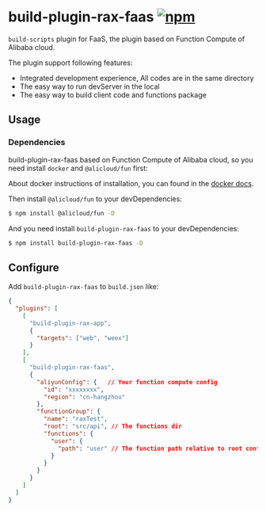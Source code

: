 # build-plugin-rax-faas [![npm](https://img.shields.io/npm/v/build-plugin-rax-faas.svg)](https://www.npmjs.com/package/build-plugin-rax-faas)

`build-scripts` plugin for FaaS, the plugin based on Function Compute of Alibaba cloud.

The plugin support following features:

- Integrated development experience, All codes are in the same directory
- The easy way to run devServer in the local
- The easy way to build client code and functions package

## Usage

### Dependencies

build-plugin-rax-faas based on Function Compute of Alibaba cloud, so you need install `docker` and `@alicloud/fun` first:

About docker instructions of installation, you can found in the [docker docs](https://docs.docker.com/install/).

Then install `@alicloud/fun` to your devDependencies:

```bash
$ npm install @alicloud/fun -D
```

And you need install `build-plugin-rax-faas` to your devDependencies:

```bash
$ npm install build-plugin-rax-faas -D
```

## Configure

Add `build-plugin-rax-faas` to `build.json` like:

```json
{
  "plugins": [
    [
      "build-plugin-rax-app",
      {
        "targets": ["web", "weex"]
      }
    ],
    [
      "build-plugin-rax-faas",
      {
        "aliyunConfig": {   // Your function compute config
          "id": "xxxxxxxx",
          "region": "cn-hangzhou"
        },
        "functionGroup": {
          "name": "raxTest",
          "root": "src/api", // The functions dir
          "functions": {
            "user": {
              "path": "user" // The function path relative to root config
            }
          }
        }
      }
    ]
  ]
}
```
